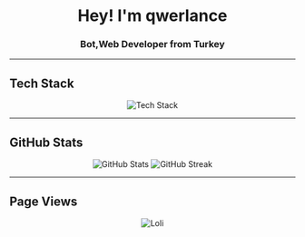 <h1 align="center">Hey! I'm qwerlance</h1>
<h3 align="center">Bot,Web Developer from Turkey</h3>

---

## Tech Stack  
<p align="center">
  <img src="https://skillicons.dev/icons?i=js,html,css,python,nodejs,vscode,git,github,powershell,roblox" alt="Tech Stack" />
</p>

---

## GitHub Stats  
<p align="center">
  <img src="https://github-readme-stats.vercel.app/api?username=wynsher&show_icons=true&theme=tokyonight&hide_border=true" alt="GitHub Stats" />
  <img src="https://github-readme-streak-stats.herokuapp.com/?user=wynsher&theme=tokyonight&hide_border=true" alt="GitHub Streak" />
</p>

---

## Page Views  
<p align="center">
  <img src="https://count.getloli.com/get/@wynsher?theme=moebooru&size=250" alt="Loli" />
</p>
